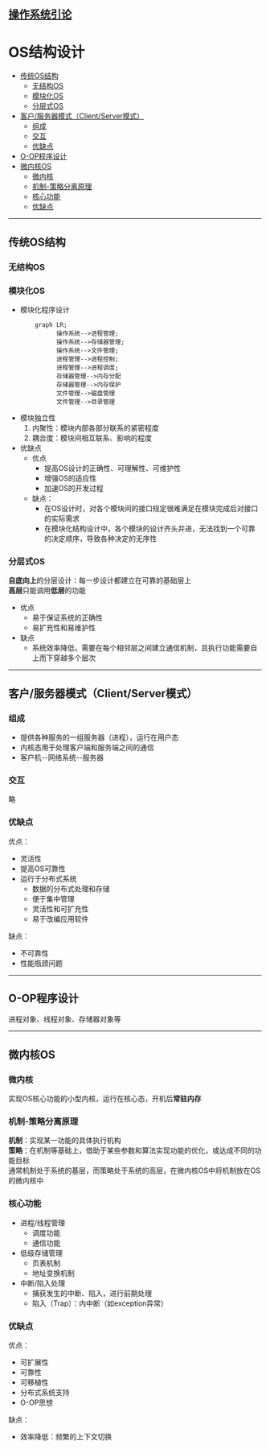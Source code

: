 ## [操作系统引论](../操作系统原理.md)
# OS结构设计
<!-- vscode-markdown-toc -->
* [传统OS结构](#1)
	* [无结构OS](#1.1)
	* [模块化OS](#1.2)
	* [分层式OS](#1.3)
* [客户/服务器模式（Client/Server模式）](#2)
	* [组成](#2.1)
	* [交互](#2.2)
	* [优缺点](#2.3)
* [O-OP程序设计](#3)
* [微内核OS](#4)
	* [微内核](#4.1)
	* [机制-策略分离原理](#4.2)
	* [核心功能](#4.3)
	* [优缺点](#4.4)

<!-- vscode-markdown-toc-config
	numbering=false
	autoSave=true
	/vscode-markdown-toc-config -->
<!-- /vscode-markdown-toc -->
---
## <a name='1'></a>传统OS结构
### <a name='1.1'></a>无结构OS

### <a name='1.2'></a>模块化OS
* 模块化程序设计
    ```mermaid
        graph LR;
              操作系统-->进程管理;
              操作系统-->存储器管理;
              操作系统-->文件管理;
              进程管理-->进程控制;
              进程管理-->进程调度;
              存储器管理-->内存分配
              存储器管理-->内存保护
              文件管理-->磁盘管理
              文件管理-->目录管理
    ```
* 模块独立性
   1. 内聚性：模块内部各部分联系的紧密程度
   2. 耦合度：模块间相互联系、影响的程度
* 优缺点
  * 优点
    * 提高OS设计的正确性、可理解性、可维护性
    * 增强OS的适应性
    * 加速OS的开发过程
  * 缺点：
    * 在OS设计时，对各个模块间的接口规定很难满足在模块完成后对接口的实际需求
    * 在模块化结构设计中，各个模块的设计齐头并进，无法找到一个可靠的决定顺序，导致各种决定的无序性
  
### <a name='1.3'></a>分层式OS
**自底向上**的分层设计：每一步设计都建立在可靠的基础层上  
**高层**只能调用**低层**的功能
* 优点
  * 易于保证系统的正确性
  * 易扩充性和易维护性
* 缺点
  * 系统效率降低，需要在每个相邻层之间建立通信机制，且执行功能需要自上而下穿越多个层次
  
---
## <a name='2'></a>客户/服务器模式（Client/Server模式）
### <a name='2.1'></a>组成
* 提供各种服务的一组服务器（进程），运行在用户态
* 内核态用于处理客户端和服务端之间的通信
* 客户机--网络系统--服务器

### <a name='2.2'></a>交互
略

### <a name='2.3'></a>优缺点
优点：
* 灵活性
* 提高OS可靠性
* 运行于分布式系统
  * 数据的分布式处理和存储
  * 便于集中管理
  * 灵活性和可扩充性
  * 易于改编应用软件

缺点：
* 不可靠性
* 性能瓶颈问题

---
## <a name='3'></a>O-OP程序设计
进程对象、线程对象、存储器对象等

---
## <a name='4'></a>微内核OS
### <a name='4.1'></a>微内核
实现OS核心功能的小型内核，运行在核心态，开机后**常驻内存**

### <a name='4.2'></a>机制-策略分离原理
**机制**：实现某一功能的具体执行机构  
**策略**：在机制等基础上，借助于某些参数和算法实现功能的优化，或达成不同的功能目标  
通常机制处于系统的基层，而策略处于系统的高层，在微内核OS中将机制放在OS的微内核中

### <a name='4.3'></a>核心功能
* 进程/线程管理
  * 调度功能
  * 通信功能
* 低级存储管理
  * 页表机制
  * 地址变换机制
* 中断/陷入处理
  * 捕获发生的中断、陷入，进行前期处理
  * 陷入（Trap）：内中断（如exception异常）

### <a name='4.4'></a>优缺点
优点：
* 可扩展性
* 可靠性
* 可移植性
* 分布式系统支持
* O-OP思想

缺点：
* 效率降低：频繁的上下文切换